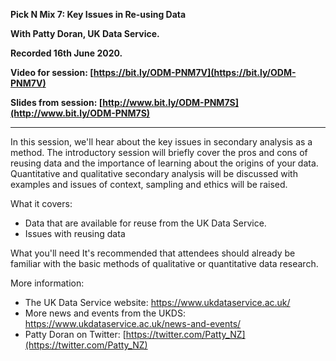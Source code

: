 **Pick N Mix 7: Key Issues in Re-using Data**

**With Patty Doran, UK Data Service.**

**Recorded 16th June 2020.**

**Video for session: [https://bit.ly/ODM-PNM7V](https://bit.ly/ODM-PNM7V)**

**Slides from session: [http://www.bit.ly/ODM-PNM7S](http://www.bit.ly/ODM-PNM7S)**

----

In this session, we'll hear about the key issues in secondary analysis as a method. The introductory session will briefly cover the pros and cons of reusing data and the importance of learning about the origins of your data. Quantitative and qualitative secondary analysis will be discussed with examples and issues of context, sampling and ethics will be raised.

What it covers:
- Data that are available for reuse from the UK Data Service.
- Issues with reusing data

What you'll need
It's recommended that attendees should already be familiar with the basic methods of qualitative or quantitative data research.

More information:

- The UK Data Service website: https://www.ukdataservice.ac.uk/
- More news and events from the UKDS: https://www.ukdataservice.ac.uk/news-and-events/
- Patty Doran on Twitter: [https://twitter.com/Patty_NZ](https://twitter.com/Patty_NZ)


